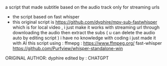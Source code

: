 a script that made subtitle based on the audio track only for  streaming urls 
* the script based on fast whisper
* this original script is https://github.com/dyphire/mpv-sub-fastwhisper which is for local video , i just make it works with streaming url through downloading the audio then extract the subs ( u can delete the audio auto by editing script ) 
i have no knowledge with coding i just made it with AI
this script using :
ffmepg : https://www.ffmpeg.org/
fast-whisper https://github.com/Purfview/whisper-standalone-win


ORIGINAL AUTHOR: dyphire
edited by : CHATGPT 

